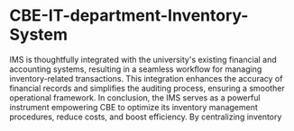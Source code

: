 # CBE-IT-department-Inventory-System

IMS is thoughtfully integrated with the university's existing financial and
accounting systems, resulting in a seamless workflow for managing inventory-related
transactions. This integration enhances the accuracy of financial records and simplifies the
auditing process, ensuring a smoother operational framework.
In conclusion, the IMS serves as a powerful instrument empowering CBE to optimize its
inventory management procedures, reduce costs, and boost efficiency. By centralizing inventory
